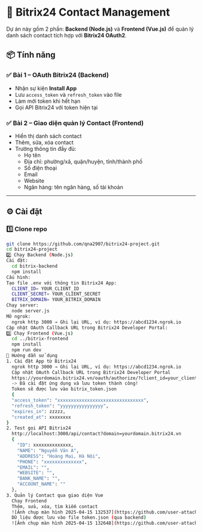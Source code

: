 # 📇 Bitrix24 Contact Management

Dự án này gồm 2 phần: **Backend (Node.js)** và **Frontend (Vue.js)** để quản lý danh sách contact tích hợp với **Bitrix24 OAuth2**.

## 📦 Tính năng

### ✅ Bài 1 – OAuth Bitrix24 (Backend)
- Nhận sự kiện **Install App**
- Lưu `access_token` và `refresh_token` vào file
- Làm mới token khi hết hạn
- Gọi API Bitrix24 với token hiện tại

### ✅ Bài 2 – Giao diện quản lý Contact (Frontend)
- Hiển thị danh sách contact
- Thêm, sửa, xóa contact
- Trường thông tin đầy đủ:
  - Họ tên
  - Địa chỉ: phường/xã, quận/huyện, tỉnh/thành phố
  - Số điện thoại
  - Email
  - Website
  - Ngân hàng: tên ngân hàng, số tài khoản

---

## ⚙️ Cài đặt

### 1️⃣ Clone repo
```bash
git clone https://github.com/qna2907/bitrix24-project.git
cd bitrix24-project
2️⃣ Chạy Backend (Node.js)
Cài đặt:
  cd bitrix-backend
  npm install
Cấu hình:
Tạo file .env với thông tin Bitrix24 App:
  CLIENT_ID= YOUR_CLIENT_ID
  CLIENT_SECRET= YOUR_CLIENT_SECRET
  BITRIX_DOMAIN= YOUR_BITRIX_DOMAIN
Chạy server:
  node server.js
Mở ngrok:
  ngrok http 3000 → Ghi lại URL, ví dụ: https://abcd1234.ngrok.io
Cập nhật OAuth Callback URL trong Bitrix24 Developer Portal:
3️⃣ Chạy Frontend (Vue.js)
  cd ../bitrix-frontend
  npm install
  npm run dev
🚀 Hướng dẫn sử dụng
1. Cài đặt App từ Bitrix24
  ngrok http 3000 → Ghi lại URL, ví dụ: https://abcd1234.ngrok.io
  Cập nhật OAuth Callback URL trong Bitrix24 Developer Portal
  https://yourdomain.bitrix24.vn/oauth/authorize/?client_id=your_client_id
  -> Đã cài đặt ứng dụng và lưu token thành công!
  Token sẽ được lưu vào bitrix_token.json
  {
  "access_token": "xxxxxxxxxxxxxxxxxxxxxxxxxxxxxxxx",
  "refresh_token": "yyyyyyyyyyyyyyyy",
  "expires_in": zzzzz,
  "created_at": xxxxxxxx
}
2. Test gọi API Bitrix24
  http://localhost:3000/api/contact?domain=yourdomain.bitrix24.vn
  {
    "ID": xxxxxxxxxxxxxx,
    "NAME": "Nguyễn Văn A",
    "ADDRESS": "Hoàng Mai, Hà Nội",
    "PHONE": "xxxxxxxxxxxxxx",
    "EMAIL": "",
    "WEBSITE": "",
    "BANK_NAME": "",
    "ACCOUNT_NAME": ""
  },
3. Quản lý Contact qua giao diện Vue
  Chạy Frontend
  Thêm, sửa, xóa, tìm kiếm contact
  ![Ảnh chụp màn hình 2025-04-15 132537](https://github.com/user-attachments/assets/d6a4eb3e-0af5-4645-bafe-aa4a90f27717)
  Dữ liệu được lưu vào file token.json (qua backend)
  ![Ảnh chụp màn hình 2025-04-15 132648](https://github.com/user-attachments/assets/97a21175-d9c2-45ec-adf9-40634618827b)

